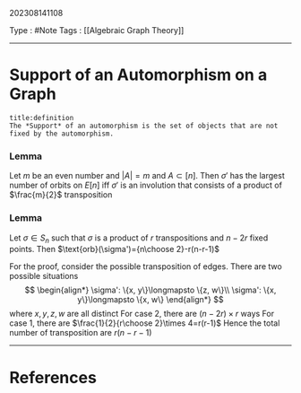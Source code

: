 202308141108

Type : #Note
Tags : [[Algebraic Graph Theory]]

---
# Support of an Automorphism on a Graph
```ad-note
title:definition
The *Support* of an automorphism is the set of objects that are not fixed by the automorphism.
```

### Lemma
Let $m$ be an even number and $|A|=m$ and $A\subset [n]$.
Then $\sigma'$ has the largest number of orbits on $E[n]$ iff $\sigma'$ is an involution that consists of a product of $\frac{m}{2}$ transposition

### Lemma
Let $\sigma\in S_{n}$ such that $\sigma$ is a product of $r$ transpositions and $n-2r$ fixed points. Then $\text{orb}(\sigma')={n\choose 2}-r(n-r-1)$

For the proof, consider the possible transposition of edges.
There are two possible situations
$$
\begin{align*}
\sigma': \{x, y\}\longmapsto \{z, w\}\\
\sigma': \{x, y\}\longmapsto \{x, w\}
\end{align*}
$$
where $x,y,z,w$ are all distinct
For case $2$, there are $(n-2r)\times r$ ways
For case $1$, there are $\frac{1}{2}{r\choose 2}\times 4=r(r-1)$
Hence the total number of transposition are $r(n-r-1)$

---
# References
